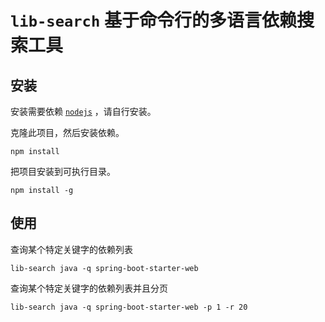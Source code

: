 # `lib-search` 基于命令行的多语言依赖搜索工具

## 安装

安装需要依赖 [`nodejs`](https://nodejs.org/en) ，请自行安装。

克隆此项目，然后安装依赖。

```shell
npm install
```

把项目安装到可执行目录。

```shell
npm install -g
```

## 使用

查询某个特定关键字的依赖列表

```shell
lib-search java -q spring-boot-starter-web
```

查询某个特定关键字的依赖列表并且分页

```shell
lib-search java -q spring-boot-starter-web -p 1 -r 20
```